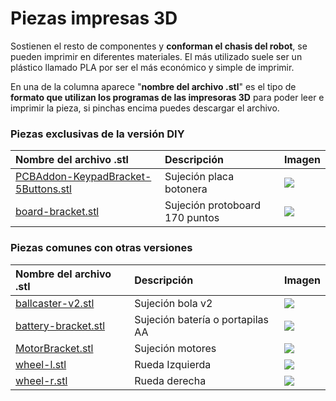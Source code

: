 # Piezas impresas 3D

Sostienen el resto de componentes y **conforman el chasis del robot**, se pueden imprimir en diferentes materiales. El más utilizado suele ser un plástico llamado PLA por ser el más económico y simple de imprimir.

En una de la columna aparece "**nombre del archivo .stl**" es el tipo de **formato que utilizan los programas de las impresoras 3D** para poder leer e imprimir la pieza, si pinchas encima puedes descargar el archivo.

### Piezas exclusivas de la versión DIY

| Nombre del archivo .stl | Descripción | Imagen |
| :--- | :--- | :--- |
| [PCBAddon-KeypadBracket-5Buttons.stl](https://drive.google.com/open?id=1eQw2Qaxv3NHUNzOMe3G7p3gEsTDn_EnL) | Sujeción placa botonera | ![](https://raw.githubusercontent.com/escornabot/escornabot-DIY/master/imagenes/Addon-KeypadBracket-5Buttons.png) |
| [board-bracket.stl](https://drive.google.com/open?id=1oU9GFeR-WMArf36dAjfsRykbGDSNjFgo) | Sujeción protoboard 170 puntos | ![](https://raw.githubusercontent.com/escornabot/escornabot-DIY/master/imagenes/board-bracket.png) |

### Piezas comunes con otras versiones

| Nombre del archivo .stl | Descripción | Imagen |
| :--- | :--- | :--- |
| [ballcaster-v2.stl](https://drive.google.com/open?id=1pWJT02kfBdIXP_STgdS-6TQJZ808kV-k) | Sujeción bola v2 | ![](https://github.com/pablorubma/escornabot-DIY/raw/master/imagenes/ballcaster-v2.png) |
| [battery-bracket.stl](https://drive.google.com/open?id=1pm-H_KXHRS7HEWa6sdIPn2iZVSgaHRMN) | Sujeción batería o portapilas AA | ![](https://github.com/pablorubma/escornabot-DIY/raw/master/imagenes/battery-bracket.png) |
| [MotorBracket.stl](https://drive.google.com/open?id=1B2w4sAnHLwpZgPx83QbiuiytYnuXYzks) | Sujeción motores | ![](https://github.com/pablorubma/escornabot-DIY/raw/master/imagenes/MotorBracket.png) |
| [wheel-l.stl](https://drive.google.com/file/d/1qByvsBlW40QUPCLLnToqU1koy6kQ45Kz/view) | Rueda Izquierda | ![](https://raw.githubusercontent.com/escornabot/escornabot-DIY/master/imagenes/wheel-l.png) |
| [wheel-r.stl](https://drive.google.com/open?id=1quEMJjnzq5ZC1481vuwZUiiqiTn8o73u) | Rueda derecha | ![](https://raw.githubusercontent.com/escornabot/escornabot-DIY/master/imagenes/wheel-r.png) |


